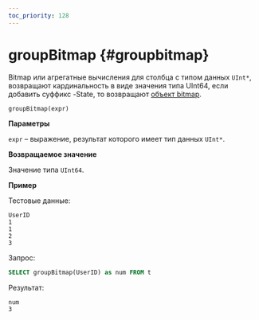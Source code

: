 ```yaml
---
toc_priority: 128
---
```


# groupBitmap {#groupbitmap}

Bitmap или агрегатные вычисления для столбца с типом данных `UInt*`, возвращают кардинальность в виде значения типа UInt64, если добавить суффикс -State, то возвращают [объект bitmap](../../../sql-reference/functions/bitmap-functions.md).

``` sql
groupBitmap(expr)
```

**Параметры**

`expr` – выражение, результат которого имеет тип данных `UInt*`.

**Возвращаемое значение**

Значение типа `UInt64`.

**Пример**

Тестовые данные:

``` text
UserID
1
1
2
3
```

Запрос:

``` sql
SELECT groupBitmap(UserID) as num FROM t
```

Результат:

``` text
num
3
```
